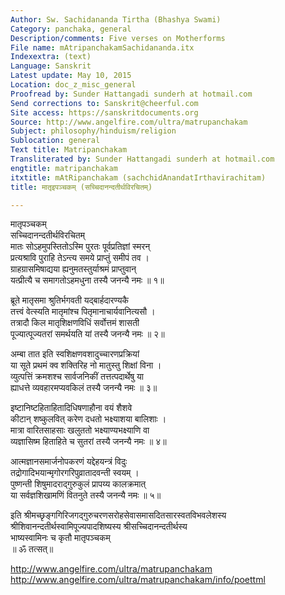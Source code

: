```yaml
---
Author: Sw. Sachidananda Tirtha (Bhashya Swami)
Category: panchaka, general
Description/comments: Five verses on Motherforms
File name: mAtripanchakamSachidananda.itx
Indexextra: (text)
Language: Sanskrit
Latest update: May 10, 2015
Location: doc_z_misc_general
Proofread by: Sunder Hattangadi sunderh at hotmail.com
Send corrections to: Sanskrit@cheerful.com
Site access: https://sanskritdocuments.org
Source: http://www.angelfire.com/ultra/matrupanchakam
Subject: philosophy/hinduism/religion
Sublocation: general
Text title: Matripanchakam
Transliterated by: Sunder Hattangadi sunderh at hotmail.com
engtitle: matripanchakam
itxtitle: mAtRipanchakam (sachchidAnandatIrthavirachitam)
title: मातृइपञ्चकम् (सच्चिदानन्दतीर्थविरचितम्)

---
```

  
 मातृपञ्चकम्   
सच्चिदानन्दतीर्थविरचितम्  
मातः सोऽहमुपस्तितोऽस्मि पुरतः पूर्वप्रतिज्ञां स्मरन्  
     प्रत्यश्रावि पुराहि तेऽन्त्य समये प्राप्तुं समीपं तव ।  
ग्राहग्रासमिषाद्यया ह्यनुमतस्तुर्याश्रमं प्राप्तुवान्  
     यत्प्रीत्यै च समागतोऽहमधुना तस्यै जनन्यै नमः ॥ १॥  
  
ब्रूते मातृसमा श्रुतिर्भगवती यद्बार्हदारण्यकै  
     तत्त्वं वेत्स्यति मातृमांश्च पितृमानाचार्यवानित्यसौ ।  
तत्रादौ किल मातृशिक्षणविधिं सर्वोत्तमं शासती  
     पूज्यात्पूज्यतरां समर्थयति यां तस्यै जनन्यै नमः ॥ २॥  
  
अम्बा तात इति स्वशिक्षणवशादुच्चारणप्रक्रियां  
     या सूते प्रथमं क्व शक्तिरिह नो मातुस्तु शिक्षां विना ।  
व्युत्पत्तिं क्रमशश्च सार्वजनिकीं तत्तत्पदार्थेषु या  
     ह्याधत्ते व्यवहारमप्यवकिलं तस्यै जनन्यै नमः ॥ ३॥  
  
इष्टानिष्टहिताहितादिधिषणाहौना वयं शैशवे  
     कीटान् शष्कुलवित् करेण दधतो भक्ष्याशया बालिशाः ।  
मात्रा वारितसाहसाः खलुततो भक्ष्याण्यभक्ष्याणि वा  
     व्यज्ञासिष्म हिताहिते च सुतरां तस्यै जनन्यै नमः ॥ ४॥  
  
आत्मज्ञानसमार्जनोपकरणं यद्देहयन्त्रं विदुः  
     तद्रोगादिभयान्मृगोरगरिपुव्रातादवन्ती स्वयम् ।  
पुष्णन्ती शिषुमादराद्गुरुकुलं प्रापय्य कालक्रमात्  
     या सर्वज्ञशिखामणिं वितनुते तस्यै जनन्यै नमः ॥ ५॥  
  
इति श्रीमच्छृङ्गगिरिजगद्गुरुचरणसरोहसेवासमासदितसारस्वतविभवलेशस्य  
श्रीशिवानन्दतीर्थस्वामिपूज्यपादशिष्यस्य श्रीसच्चिदानन्दतीर्थस्य  
भाष्यस्वामिनः च कृतौ मातृपञ्चकम्  
 ॥ ॐ तत्सत्॥  
  
  
http://www.angelfire.com/ultra/matrupanchakam  
http://www.angelfire.com/ultra/matrupanchakam/info/poettml  
  
